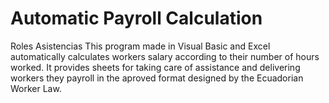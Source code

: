# Automatic Payroll Calculation
Roles Asistencias 
This program made in Visual Basic and Excel automatically calculates workers salary according to their number of hours worked.
It provides sheets for taking care of assistance and delivering workers they payroll in the aproved format designed by 
the Ecuadorian Worker Law.
